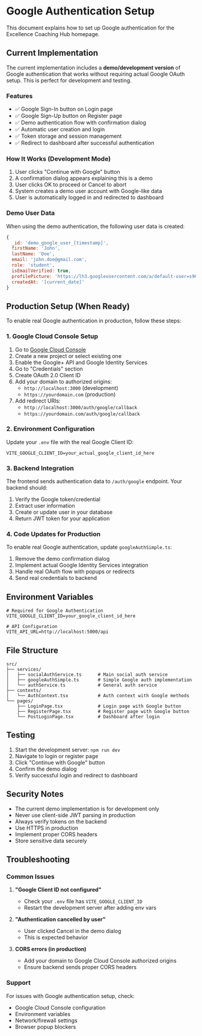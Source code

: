 # Google Authentication Setup

This document explains how to set up Google authentication for the Excellence Coaching Hub homepage.

## Current Implementation

The current implementation includes a **demo/development version** of Google authentication that works without requiring actual Google OAuth setup. This is perfect for development and testing.

### Features

- ✅ Google Sign-In button on Login page
- ✅ Google Sign-Up button on Register page  
- ✅ Demo authentication flow with confirmation dialog
- ✅ Automatic user creation and login
- ✅ Token storage and session management
- ✅ Redirect to dashboard after successful authentication

### How It Works (Development Mode)

1. User clicks "Continue with Google" button
2. A confirmation dialog appears explaining this is a demo
3. User clicks OK to proceed or Cancel to abort
4. System creates a demo user account with Google-like data
5. User is automatically logged in and redirected to dashboard

### Demo User Data

When using the demo authentication, the following user data is created:

```javascript
{
  _id: 'demo_google_user_[timestamp]',
  firstName: 'John',
  lastName: 'Doe', 
  email: 'john.doe@gmail.com',
  role: 'student',
  isEmailVerified: true,
  profilePicture: 'https://lh3.googleusercontent.com/a/default-user=s96-c',
  createdAt: '[current_date]'
}
```

## Production Setup (When Ready)

To enable real Google authentication in production, follow these steps:

### 1. Google Cloud Console Setup

1. Go to [Google Cloud Console](https://console.cloud.google.com/)
2. Create a new project or select existing one
3. Enable the Google+ API and Google Identity Services
4. Go to "Credentials" section
5. Create OAuth 2.0 Client ID
6. Add your domain to authorized origins:
   - `http://localhost:3000` (development)
   - `https://yourdomain.com` (production)
7. Add redirect URIs:
   - `http://localhost:3000/auth/google/callback`
   - `https://yourdomain.com/auth/google/callback`

### 2. Environment Configuration

Update your `.env` file with the real Google Client ID:

```env
VITE_GOOGLE_CLIENT_ID=your_actual_google_client_id_here
```

### 3. Backend Integration

The frontend sends authentication data to `/auth/google` endpoint. Your backend should:

1. Verify the Google token/credential
2. Extract user information
3. Create or update user in your database
4. Return JWT token for your application

### 4. Code Updates for Production

To enable real Google authentication, update `googleAuthSimple.ts`:

1. Remove the demo confirmation dialog
2. Implement actual Google Identity Services integration
3. Handle real OAuth flow with popups or redirects
4. Send real credentials to backend

## Environment Variables

```env
# Required for Google Authentication
VITE_GOOGLE_CLIENT_ID=your_google_client_id_here

# API Configuration  
VITE_API_URL=http://localhost:5000/api
```

## File Structure

```
src/
├── services/
│   ├── socialAuthService.ts      # Main social auth service
│   ├── googleAuthSimple.ts       # Simple Google auth implementation
│   └── authService.ts            # General auth service
├── contexts/
│   └── AuthContext.tsx           # Auth context with Google methods
└── pages/
    ├── LoginPage.tsx             # Login page with Google button
    ├── RegisterPage.tsx          # Register page with Google button
    └── PostLoginPage.tsx         # Dashboard after login
```

## Testing

1. Start the development server: `npm run dev`
2. Navigate to login or register page
3. Click "Continue with Google" button
4. Confirm the demo dialog
5. Verify successful login and redirect to dashboard

## Security Notes

- The current demo implementation is for development only
- Never use client-side JWT parsing in production
- Always verify tokens on the backend
- Use HTTPS in production
- Implement proper CORS headers
- Store sensitive data securely

## Troubleshooting

### Common Issues

1. **"Google Client ID not configured"**
   - Check your `.env` file has `VITE_GOOGLE_CLIENT_ID`
   - Restart the development server after adding env vars

2. **"Authentication cancelled by user"**
   - User clicked Cancel in the demo dialog
   - This is expected behavior

3. **CORS errors (in production)**
   - Add your domain to Google Cloud Console authorized origins
   - Ensure backend sends proper CORS headers

### Support

For issues with Google authentication setup, check:
- Google Cloud Console configuration
- Environment variables
- Network/firewall settings
- Browser popup blockers